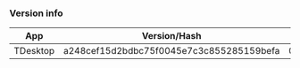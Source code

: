 ### Version info
App|Version/Hash|Date
---|---|---
TDesktop|a248cef15d2bdbc75f0045e7c3c855285159befa|05.12.16
